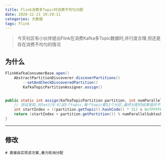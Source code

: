 ```yaml
---
title: Flink消费多Topic时消费不均匀问题
date: 2020-12-21 19:29:11
categories: 大数据
tags: Flink
---
```


> 今天社区有小伙伴提出Flink在消费Kafka多Topic数据时,并行度合理,但还是存在消费不均匀的情况

<!-- more -->

## 为什么
```java
FlinkKafkaConsumerBase.open()
    AbstractPartitionDiscoverer.discoverPartitions()
        --setAndCheckDiscoveredPartition()
        KafkaTopicPartitionAssigner.assign()


public static int assign(KafkaTopicPartition partition, int numParallelSubtasks) {
    // 测试发现,对test[0-4]这5个topic,每个topic都12个分区,最终分配的结果值并不是均匀的
    int startIndex = ((partition.getTopic().hashCode() * 31) & 0x7FFFFFFF) % numParallelSubtasks;
    return (startIndex + partition.getPartition()) % numParallelSubtasks;
}
```

---

## 修改
```
# 直接自实现该方案,暴力轮询分配
```